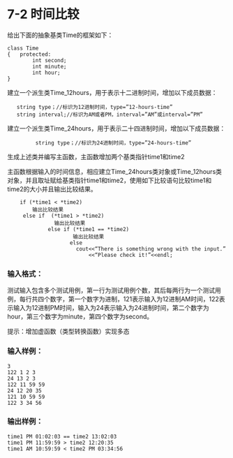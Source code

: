 # 7-2 时间比较
给出下面的抽象基类Time的框架如下：

    
    
    class Time
    {   protected:
            int second;
            int minute;
            int hour;
    }
    

建立一个派生类Time_12hours，用于表示十二进制时间，增加以下成员数据：

    
    
       string type；//标识为12进制时间，type=”12-hours-time”
       string interval;//标识为AM或者PM，interval=”AM”或interval=”PM”
    

建立一个派生类Time_24hours，用于表示二十四进制时间，增加以下成员数据：

    
    
             string type；//标识为24进制时间，type=”24-hours-time”
    

生成上述类并编写主函数，主函数增加两个基类指针time1和time2

主函数根据输入的时间信息，相应建立Time_24hours类对象或Time_12hours类对象，并且取址赋给基类指针time1和time2，使用如下比较语句比较time1和time2的大小并且输出比较结果。

    
    
        if (*time1 < *time2)
            输出比较结果
         else if  (*time1 > *time2)
                   输出比较结果
                 else if (*time1 == *time2)
                         输出比较结果
                        else 
                          cout<<“There is something wrong with the input.”
                              <<“Please check it!”<<endl;
    

### 输入格式：

测试输入包含多个测试用例，第一行为测试用例个数，其后每两行为一个测试用例，每行共四个数字，第一个数字为进制，121表示输入为12进制AM时间，122表示输入为12进制PM时间，输入为24表示输入为24进制时间，第二个数字为hour，第三个数字为minute，第四个数字为second。

提示：增加虚函数（类型转换函数）实现多态

### 输入样例：

    
    
    3
    122 1 2 3
    24 13 2 3
    122 11 59 59
    24 12 20 35
    121 10 59 59
    122 3 34 56
    

### 输出样例：

    
    
    time1 PM 01:02:03 == time2 13:02:03
    time1 PM 11:59:59 > time2 12:20:35
    time1 AM 10:59:59 < time2 PM 03:34:56
    

